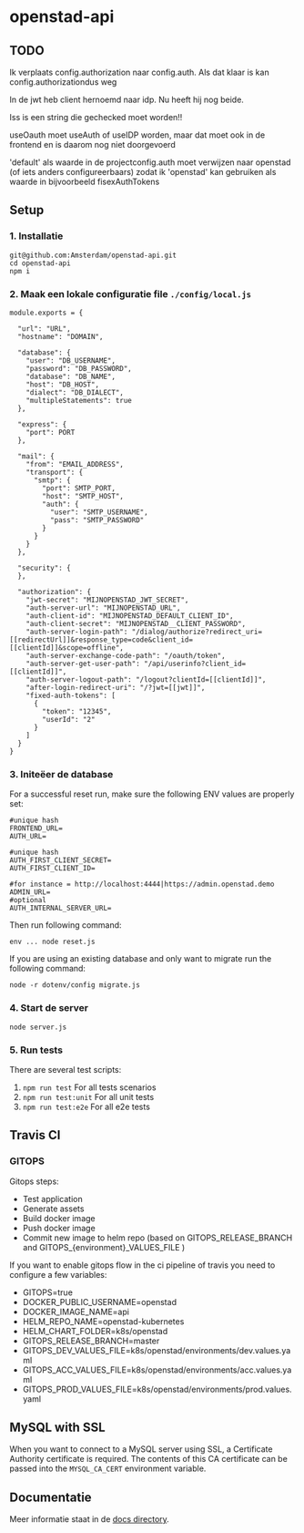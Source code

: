 # openstad-api

## TODO

Ik verplaats config.authorization naar config.auth. Als dat klaar is kan config.authorizationdus weg

In de jwt heb client hernoemd naar idp. Nu heeft hij nog beide.

Iss is een string die gechecked moet worden!!

useOauth moet useAuth of useIDP worden, maar dat moet ook in de frontend en is daarom nog niet doorgevoerd

'default' als waarde in de projectconfig.auth moet verwijzen naar openstad (of iets anders configureerbaars) zodat ik 'openstad' kan gebruiken als waarde in bijvoorbeeld fisexAuthTokens


## Setup

### 1. Installatie
```
git@github.com:Amsterdam/openstad-api.git
cd openstad-api
npm i
```

### 2. Maak een lokale configuratie file `./config/local.js`
```
module.exports = {

  "url": "URL",
  "hostname": "DOMAIN",

  "database": {
    "user": "DB_USERNAME",
    "password": "DB_PASSWORD",
    "database": "DB_NAME",
    "host": "DB_HOST",
    "dialect": "DB_DIALECT",
    "multipleStatements": true
  },

  "express": {
    "port": PORT
  },

  "mail": {
    "from": "EMAIL_ADDRESS",
    "transport": {
      "smtp": {
        "port": SMTP_PORT,
        "host": "SMTP_HOST",
        "auth": {
          "user": "SMTP_USERNAME",
          "pass": "SMTP_PASSWORD"
        }
      }
    }
  },

  "security": {
  },

  "authorization": {
    "jwt-secret": "MIJNOPENSTAD_JWT_SECRET",
    "auth-server-url": "MIJNOPENSTAD_URL",
    "auth-client-id": "MIJNOPENSTAD_DEFAULT_CLIENT_ID",
    "auth-client-secret": "MIJNOPENSTAD__CLIENT_PASSWORD",
    "auth-server-login-path": "/dialog/authorize?redirect_uri=[[redirectUrl]]&response_type=code&client_id=[[clientId]]&scope=offline",
    "auth-server-exchange-code-path": "/oauth/token",
    "auth-server-get-user-path": "/api/userinfo?client_id=[[clientId]]",
    "auth-server-logout-path": "/logout?clientId=[[clientId]]",
    "after-login-redirect-uri": "/?jwt=[[jwt]]",
    "fixed-auth-tokens": [
      {
        "token": "12345",
        "userId": "2"
      }
    ]
  }
}
```

### 3. Initeëer de database
For a successful reset run, make sure the following ENV values are properly set:


```
#unique hash
FRONTEND_URL=
AUTH_URL=

#unique hash
AUTH_FIRST_CLIENT_SECRET=
AUTH_FIRST_CLIENT_ID=

#for instance = http://localhost:4444|https://admin.openstad.demo
ADMIN_URL=
#optional
AUTH_INTERNAL_SERVER_URL=
```

Then run following command:
```
env ... node reset.js
```
If you are using an existing database and only want to migrate run the following command:
```
node -r dotenv/config migrate.js
```

### 4. Start de server
```
node server.js
```

### 5. Run tests

There are several test scripts:
1. `npm run test` For all tests scenarios
2. `npm run test:unit` For all unit tests
3. `npm run test:e2e` For all e2e tests

## Travis CI

### GITOPS
Gitops steps:
- Test application
- Generate assets
- Build docker image
- Push docker image
- Commit new image to helm repo (based on GITOPS_RELEASE_BRANCH and GITOPS_{environment}_VALUES_FILE )

If you want to enable gitops flow in the ci pipeline of travis you need to configure a few variables:
- GITOPS=true
- DOCKER_PUBLIC_USERNAME=openstad
- DOCKER_IMAGE_NAME=api
- HELM_REPO_NAME=openstad-kubernetes
- HELM_CHART_FOLDER=k8s/openstad
- GITOPS_RELEASE_BRANCH=master
- GITOPS_DEV_VALUES_FILE=k8s/openstad/environments/dev.values.yaml
- GITOPS_ACC_VALUES_FILE=k8s/openstad/environments/acc.values.yaml
- GITOPS_PROD_VALUES_FILE=k8s/openstad/environments/prod.values.yaml

## MySQL with SSL

When you want to connect to a MySQL server using SSL, a Certificate Authority certificate is required. The contents of this CA certificate can be passed into the `MYSQL_CA_CERT` environment variable.

## Documentatie

Meer informatie staat in de [docs directory](doc/index.md).
